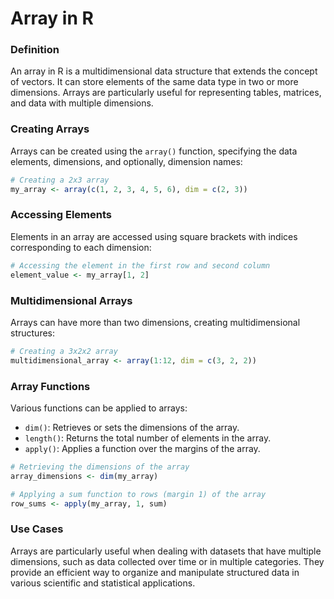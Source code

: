 # Array in R
### Definition

An array in R is a multidimensional data structure that extends the concept of vectors. It can store elements of the same data type in two or more dimensions. Arrays are particularly useful for representing tables, matrices, and data with multiple dimensions.

### Creating Arrays

Arrays can be created using the `array()` function, specifying the data elements, dimensions, and optionally, dimension names:

```R
# Creating a 2x3 array
my_array <- array(c(1, 2, 3, 4, 5, 6), dim = c(2, 3))
```

### Accessing Elements

Elements in an array are accessed using square brackets with indices corresponding to each dimension:

```R
# Accessing the element in the first row and second column
element_value <- my_array[1, 2]
```

### Multidimensional Arrays

Arrays can have more than two dimensions, creating multidimensional structures:

```R
# Creating a 3x2x2 array
multidimensional_array <- array(1:12, dim = c(3, 2, 2))
```

### Array Functions

Various functions can be applied to arrays:

- `dim()`: Retrieves or sets the dimensions of the array.
- `length()`: Returns the total number of elements in the array.
- `apply()`: Applies a function over the margins of the array.

```R
# Retrieving the dimensions of the array
array_dimensions <- dim(my_array)

# Applying a sum function to rows (margin 1) of the array
row_sums <- apply(my_array, 1, sum)
```

### Use Cases

Arrays are particularly useful when dealing with datasets that have multiple dimensions, such as data collected over time or in multiple categories. They provide an efficient way to organize and manipulate structured data in various scientific and statistical applications.